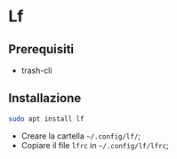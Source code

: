 # Lf

## Prerequisiti

* trash-cli

## Installazione

```bash
sudo apt install lf
```

* Creare la cartella `~/.config/lf/`;
* Copiare il file `lfrc` in `~/.config/lf/lfrc`;